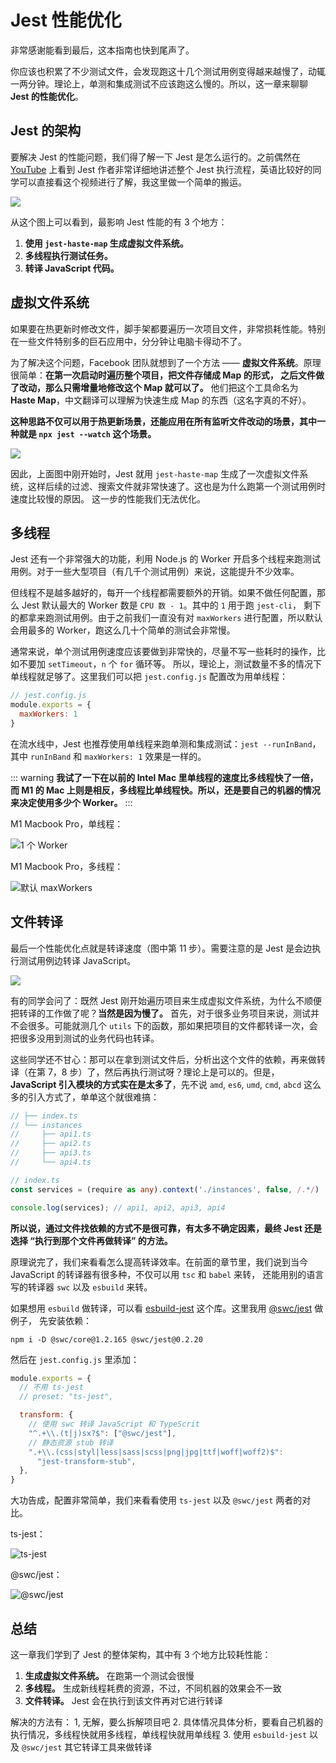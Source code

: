 # Jest 性能优化

非常感谢能看到最后，这本指南也快到尾声了。

你应该也积累了不少测试文件，会发现跑这十几个测试用例变得越来越慢了，动辄一两分钟。理论上，单测和集成测试不应该跑这么慢的。所以，这一章来聊聊 **Jest 的性能优化**。

## Jest 的架构

要解决 Jest 的性能问题，我们得了解一下 Jest 是怎么运行的。之前偶然在 [YouTube]() 上看到 Jest 作者非常详细地讲述整个 Jest 执行流程，英语比较好的同学可以直接看这个视频进行了解，我这里做一个简单的搬运。

![](./jest-artitecture.png)

从这个图上可以看到，最影响 Jest 性能的有 3 个地方：

1. **使用 `jest-haste-map` 生成虚拟文件系统。**
2. **多线程执行测试任务。**
3. **转译 JavaScript 代码。**

## 虚拟文件系统

如果要在热更新时修改文件，脚手架都要遍历一次项目文件，非常损耗性能。特别在一些文件特别多的巨石应用中，分分钟让电脑卡得动不了。

为了解决这个问题，Facebook 团队就想到了一个方法 —— **虚拟文件系统**。原理很简单：**在第一次启动时遍历整个项目，把文件存储成 Map 的形式，
之后文件做了改动，那么只需增量地修改这个 Map 就可以了。** 他们把这个工具命名为 **Haste Map**，中文翻译可以理解为快速生成 Map 的东西（这名字真的不好）。

**这种思路不仅可以用于热更新场景，还能应用在所有监听文件改动的场景，其中一种就是 `npx jest --watch` 这个场景。**

![](./haste-map.png)

因此，上面图中刚开始时，Jest 就用 `jest-haste-map` 生成了一次虚拟文件系统，这样后续的过滤、搜索文件就非常快速了。这也是为什么跑第一个测试用例时速度比较慢的原因。
这一步的性能我们无法优化。

## 多线程

Jest 还有一个非常强大的功能，利用 Node.js 的 Worker 开启多个线程来跑测试用例。对于一些大型项目（有几千个测试用例）来说，这能提升不少效率。

但线程不是越多越好的，每开一个线程都需要额外的开销。如果不做任何配置，那么 Jest 默认最大的 Worker 数是 `CPU 数 - 1`。其中的 `1` 用于跑 `jest-cli`，
剩下的都拿来跑测试用例。由于之前我们一直没有对 `maxWorkers` 进行配置，所以默认会用最多的 Worker，跑这么几十个简单的测试会非常慢。

通常来说，单个测试用例速度应该要做到非常快的，尽量不写一些耗时的操作，比如不要加 `setTimeout`，`n` 个 `for` 循环等。
所以，理论上，测试数量不多的情况下单线程就足够了。这里我们可以把 `jest.config.js` 配置改为用单线程：

```js
// jest.config.js
module.exports = {
  maxWorkers: 1
}
```

在流水线中，Jest 也推荐使用单线程来跑单测和集成测试：`jest --runInBand`，其中 `runInBand` 和 `maxWorkers: 1` 效果是一样的。

::: warning
**我试了一下在以前的 Intel Mac 里单线程的速度比多线程快了一倍，而 M1 的 Mac 上则是相反，多线程比单线程快。所以，还是要自己的机器的情况来决定使用多少个 Worker。**
:::

M1 Macbook Pro，单线程：

![1 个 Worker](./single-worker.png)

M1 Macbook Pro，多线程：

![默认 maxWorkers](./multiple-workers.png)

## 文件转译

最后一个性能优化点就是转译速度（图中第 11 步）。需要注意的是 Jest 是会边执行测试用例边转译 JavaScript。

![](./transpile.png)

有的同学会问了：既然 Jest 刚开始遍历项目来生成虚拟文件系统，为什么不顺便把转译的工作做了呢？**当然是因为慢了。** 
首先，对于很多业务项目来说，测试并不会很多。可能就测几个 `utils` 下的函数，那如果把项目的文件都转译一次，会把很多没用到测试的业务代码也转译。

这些同学还不甘心：那可以在拿到测试文件后，分析出这个文件的依赖，再来做转译（在第 7，8 步）了，然后再执行测试呀？理论上是可以的。但是，
**JavaScript 引入模块的方式实在是太多了**，先不说 `amd`, `es6`, `umd`, `cmd`, `abcd` 这么多的引入方式了，单单这个就很难搞：

```ts
// ├── index.ts
// └── instances
//     ├── api1.ts
//     ├── api2.ts
//     ├── api3.ts
//     └── api4.ts

// index.ts
const services = (require as any).context('./instances', false, /.*/)

console.log(services); // api1, api2, api3, api4
```

**所以说，通过文件找依赖的方式不是很可靠，有太多不确定因素，最终 Jest 还是选择 “执行到那个文件再做转译” 的方法。**

原理说完了，我们来看看怎么提高转译效率。在前面的章节里，我们说到当今 JavaScript 的转译器有很多种，不仅可以用 `tsc` 和 `babel` 来转，
还能用别的语言写的转译器 `swc` 以及 `esbuild` 来转。

如果想用 `esbuild` 做转译，可以看 [esbuild-jest](https://github.com/aelbore/esbuild-jest) 这个库。这里我用 [@swc/jest](https://swc.rs/docs/usage/jest) 做例子，
先安装依赖：

```shell
npm i -D @swc/core@1.2.165 @swc/jest@0.2.20
```

然后在 `jest.config.js` 里添加：

```js
module.exports = {
  // 不用 ts-jest
  // preset: "ts-jest", 

  transform: {
    // 使用 swc 转译 JavaScript 和 TypeScrit
    "^.+\\.(t|j)sx?$": ["@swc/jest"],
    // 静态资源 stub 转译
    ".+\\.(css|styl|less|sass|scss|png|jpg|ttf|woff|woff2)$":
      "jest-transform-stub",
  },
}
```

大功告成，配置非常简单，我们来看看使用 `ts-jest` 以及 `@swc/jest` 两者的对比。

ts-jest：

![ts-jest](./ts-jest.png)

@swc/jest：

![@swc/jest](./swc.png)

## 总结

这一章我们学到了 Jest 的整体架构，其中有 3 个地方比较耗性能：

1. **生成虚拟文件系统。** 在跑第一个测试会很慢
2. **多线程。** 生成新线程耗费的资源，不过，不同机器的效果会不一致
3. **文件转译。** Jest 会在执行到该文件再对它进行转译

解决的方法有：
1, 无解，要么拆解项目吧
2. 具体情况具体分析，要看自己机器的执行情况，多线程快就用多线程，单线程快就用单线程
3. 使用 `esbuild-jest` 以及 `@swc/jest` 其它转译工具来做转译
